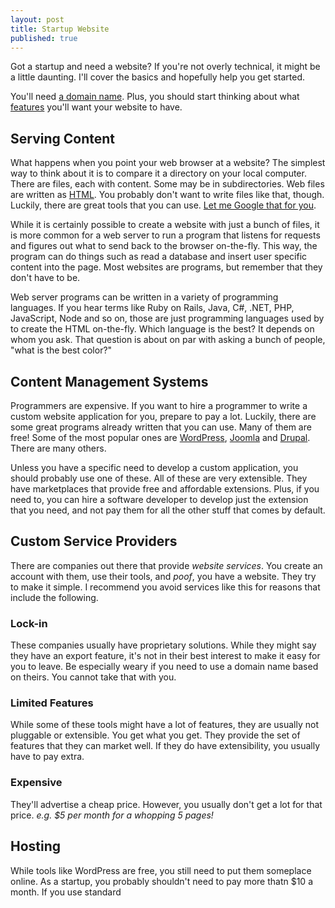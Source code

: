 ```yaml
---
layout: post
title: Startup Website
published: true
---
```



Got a startup and need a website?  If you're not overly technical, it might be a little daunting.  I'll cover the basics and hopefully help you get started.

You'll need [a domain name](/startup-domain-name/).  Plus, you should start thinking about what [features](/your-website-platform/) you'll want your website to have. 

## Serving Content

What happens when you point your web browser at a website? The simplest way to think about it is to compare it a directory on your local computer.  There are files, each with content.  Some may be in subdirectories.  Web files are written as [HTML](http://www.w3schools.com/html/). You probably don't want to write files like that, though.  Luckily, there are great tools that you can use.  [Let me Google that for you](http://lmgtfy.com/?q=free+html+editor).

While it is certainly possible to create a website with just a bunch of files, it is more common for a web server to run a program that listens for requests and figures out what to send back to the browser on-the-fly.  This way, the program can do things such as read a database and insert user specific content into the page.  Most websites are programs, but remember that they don't have to be.

Web server programs can be written in a variety of programming languages.  If you hear terms like Ruby on Rails, Java, C#, .NET, PHP, JavaScript, Node and so on, those are just programming languages used by to create the HTML on-the-fly.  Which language is the best?  It depends on whom you ask. That question is about on par with asking a bunch of people, "what is the best color?" 


## Content Management Systems

Programmers are expensive. If you want to hire a programmer to write a custom website application for you, prepare to pay a lot.  Luckily, there are some great programs already written that you can use.  Many of them are free!  Some of the most popular ones are [WordPress](https://wordpress.org/), [Joomla](http://www.joomla.org/) and [Drupal](https://www.drupal.org/).  There are many others.

Unless you have a specific need to develop a custom application, you should probably use one of these.  All of these are very extensible.  They have marketplaces that provide free and affordable extensions.  Plus, if you need to, you can hire a software developer to develop just the extension that you need, and not pay them for all the other stuff that comes by default.


## Custom Service Providers

There are companies out there that provide _website services_. You create an account with them, use their tools, and _poof_, you have a website. They try to make it simple. I recommend you avoid services like this for reasons that include the following.

### Lock-in

These companies usually have proprietary solutions.  While they might say they have an export feature, it's not in their best interest to make it easy for you to leave.  Be especially weary if you need to use a domain name based on theirs.  You cannot take that with you.

### Limited Features

While some of these tools might have a lot of features, they are usually not pluggable or extensible.  You get what you get.  They provide the set of features that they can market well.  If they do have extensibility, you usually have to pay extra.

### Expensive

They'll advertise a cheap price.  However, you usually don't get a lot for that price. _e.g. $5 per month for a whopping 5 pages!_


## Hosting

While tools like WordPress are free, you still need to put them someplace online.  As a startup, you probably shouldn't need to pay more thatn $10 a month.  If you use standard 